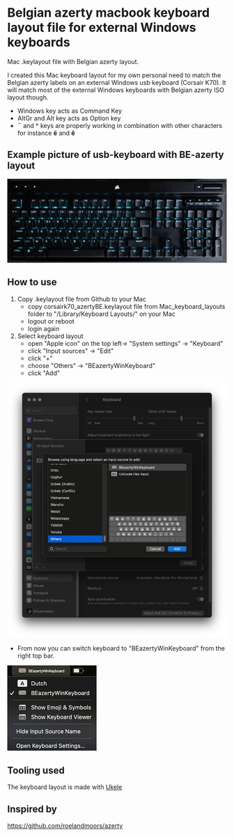 # Belgian azerty macbook keyboard layout file for external Windows keyboards
Mac .keylayout file with Belgian azerty layout.

I created this Mac keyboard layout for my own personal need to match the Belgian azerty labels on an external Windows usb keyboard (Corsair K70).
It will match most of the external Windows keyboards with Belgian azerty ISO layout though.

- Windows key acts as Command Key
- AltGr and Alt key acts as Option key
- **¨** and **^** keys are properly working in combination with other characters for instance **ë** and **ê**

## Example picture of usb-keyboard with BE-azerty layout
![belgiankeyboard.jpg](Mac_keyboard_layouts/belgiankeyboard.jpg)
## How to use
1. Copy .keylayout file from Github to your Mac
   - copy corsairk70_azertyBE.keylayout file from Mac_keyboard_layouts folder to "/Library/Keyboard Layouts/" on your Mac
   - logout or reboot
   - login again
2. Select keyboard layout
   - open "Apple icon" on the top left-> "System settings" -> "Keyboard"
   - click "Input sources" -> "Edit"
   - click "+"
   - choose "Others" -> "BEazertyWinKeyboard"
   - click "Add"

![select input source](Mac_keyboard_layouts/screenshot1.png)
- From now you can switch keyboard to "BEazertyWinKeyboard" from the right top bar.

![select keyboard](Mac_keyboard_layouts/screenshot2.png)

## Tooling used
The keyboard layout is made with [Ukele](https://software.sil.org/ukelele/)
## Inspired by
https://github.com/roelandmoors/azerty
